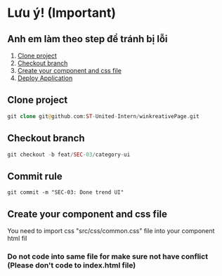# Lưu ý! (Important)

## Anh em làm theo step để tránh bị lỗi

1. [Clone project][clone-project]
2. [Checkout branch][checkout-branch]
3. [Create your component and css file][create-component]
4. [Deploy Application][deploy-app]

## Clone project

```php
git clone git@github.com:ST-United-Intern/winkreativePage.git
```

## Checkout branch

```php
git checkout -b feat/SEC-03/category-ui
```

## Commit rule

```javasciprt
git commit -m "SEC-03: Done trend UI"
```

## Create your component and css file

You need to import css "src/css/common.css" file into your component html fil

### Do not code into same file for make sure not have conflict (Please don't code to index.html file)



[clone-project]: #clone-project
[checkout-branch]: #checkout-branch
[create-component]: #create-your-component-and-css-file
[deploy-app]: #deploy
